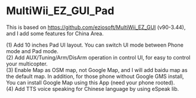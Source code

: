 MultiWii_EZ_GUI_Pad
===================

This is based on https://github.com/eziosoft/MultiWii_EZ_GUI (v90-3.44), and I add some features for China Area.

(1) Add 10 inches Pad UI layout. You can switch UI mode between Phone mode and Pad mode.
<br>
(2) Add AUX/Tuning/Arm/DisArm operation in control UI, for easy to control your multicopter.
<br>
(3) Enable Map as OSM map, not Google Map, and I will add baidu map as the default map. In addition, for those phone without Google GMS install,
    You can install Google Map using this App (need your phone rooted).
<br>
(4) Add TTS voice speaking for Chinese language by using eSpeak lib.
